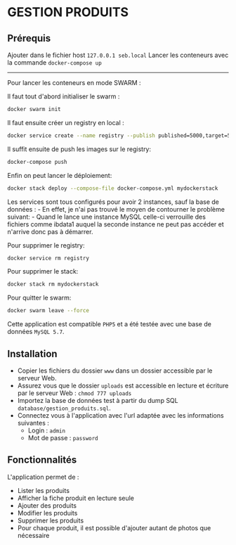 # GESTION PRODUITS

## Prérequis
Ajouter dans le fichier host `127.0.0.1 seb.local`
Lancer les conteneurs avec la commande `docker-compose up`

_______________________________________________________________

Pour lancer les conteneurs en mode SWARM : 

Il faut tout d'abord initialiser le swarm :

```bash
docker swarm init
```
Il faut ensuite créer un registry en local :

```bash
docker service create --name registry --publish published=5000,target=5000 registry:2
```

Il suffit ensuite de push les images sur le registry:

```bash
docker-compose push
```


Enfin on peut lancer le déploiement:

```bash
docker stack deploy --compose-file docker-compose.yml mydockerstack
```

Les services sont tous configurés pour avoir 2 instances, sauf la base de données :
	- En effet, je n'ai pas trouvé le moyen de contourner le problème suivant:
		- Quand le lance une instance MySQL celle-ci verrouille des fichiers comme ibdata1 auquel la seconde instance ne peut pas accéder et n'arrive donc pas à démarrer.

Pour supprimer le registry:

```bash
docker service rm registry
```

Pour supprimer le stack:

```bash
docker stack rm mydockerstack
```


Pour quitter le swarm:

```bash
docker swarm leave --force
```





Cette application est compatible `PHP5` et a été testée avec une base de données `MySQL 5.7`.

## Installation
- Copier les fichiers du dossier `www` dans un dossier accessible par le serveur Web.
- Assurez vous que le dossier `uploads` est accessible en lecture et écriture par le serveur Web : `chmod 777 uploads`
- Importez la base de données test à partir du dump SQL `database/gestion_produits.sql`.
- Connectez vous à l'application avec l'url adaptée avec les informations suivantes :
    - Login : `admin`
    - Mot de passe : `password`

## Fonctionnalités
L'application permet de :
- Lister les produits
- Afficher la fiche produit en lecture seule
- Ajouter des produits
- Modifier les produits
- Supprimer les produits
- Pour chaque produit, il est possible d'ajouter autant de photos que nécessaire
